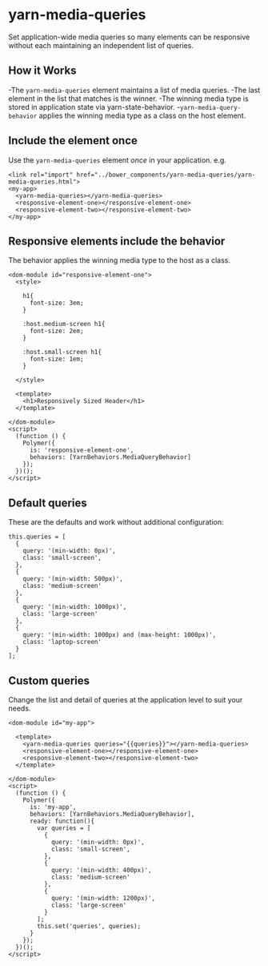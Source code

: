 # yarn-media-queries
Set application-wide media queries so many elements can be responsive without each maintaining an independent list of queries.

## How it Works
-The `yarn-media-queries` element maintains a list of media queries.
-The last element in the list that matches is the winner.
-The winning media type is stored in application state via yarn-state-behavior.
-`yarn-media-query-behavior` applies the winning media type as a class on the host element.

## Include the element once
Use the `yarn-media-queries` element *once* in your application.  e.g.
```
<link rel="import" href="../bower_components/yarn-media-queries/yarn-media-queries.html">
<my-app>
  <yarn-media-queries></yarn-media-queries>
  <responsive-element-one></responsive-element-one>
  <responsive-element-two></responsive-element-two>
</my-app>
```
## Responsive elements include the behavior
The behavior applies the winning media type to the host as a class.
```
<dom-module id="responsive-element-one">
  <style>

    h1{
      font-size: 3em;
    }

    :host.medium-screen h1{
      font-size: 2em;
    }

    :host.small-screen h1{
      font-size: 1em;
    }

  </style>

  <template>
    <h1>Responsively Sized Header</h1>
  </template>

</dom-module>
<script>
  (function () {
    Polymer({
      is: 'responsive-element-one',
      behaviors: [YarnBehaviors.MediaQueryBehavior]
    });
  })();
</script>
```
## Default queries
These are the defaults and work without additional configuration:
```
this.queries = [
  {
    query: '(min-width: 0px)',
    class: 'small-screen',
  },
  {
    query: '(min-width: 500px)',
    class: 'medium-screen'
  },
  {
    query: '(min-width: 1000px)',
    class: 'large-screen'
  },
  {
    query: '(min-width: 1000px) and (max-height: 1000px)',
    class: 'laptop-screen'
  }
];
```
## Custom queries
Change the list and detail of queries at the application level to suit your needs.
```
<dom-module id="my-app">

  <template>
    <yarn-media-queries queries="{{queries}}"></yarn-media-queries>
    <responsive-element-one></responsive-element-one>
    <responsive-element-two></responsive-element-two>
  </template>

</dom-module>
<script>
  (function () {
    Polymer({
      is: 'my-app',
      behaviors: [YarnBehaviors.MediaQueryBehavior],
      ready: function(){
        var queries = [
          {
            query: '(min-width: 0px)',
            class: 'small-screen',
          },
          {
            query: '(min-width: 400px)',
            class: 'medium-screen'
          },
          {
            query: '(min-width: 1200px)',
            class: 'large-screen'
          }
        ];
        this.set('queries', queries);
      }
    });
  })();
</script>
```
